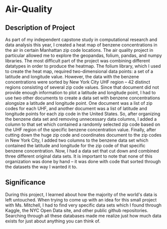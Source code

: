 # Air-Quality

## Description of Project
As part of my independent capstone study in computational research and data analysis this year, I created a heat map of benzene concentrations in the air in certain Manhattan zip code locations. The air quality project in particular allowed me to explore the geopandas, folium, pandas, and numpy libraries. The most difficult part of the project was combining different datatypes in order to produce the heatmap. The folium library, which I used to create the heat map, required two-dimensional data points: a set of a latitude and longitude value. However, the data with the benzene concentrations were sorted by New York City UHF region – 42 distinct regions consisting of several zip code values. Since that document did not provide enough information to plot a latitude and longitude point, I had to use two other documents to create a data set with benzene concentrations alongsize a latitude and longitude point. One document was a list of zip codes for each UHF, and another document was a list of latitude and longitude points for each zip code in the United States. So, after organizing the benzene data set and removing unnecessary data columns, I added a column to that set which contained a randomly selected zip code based on the UHF region of the specific benzene concentration value. Finally, after cutting down the huge zip code and coordinates document to the zip codes in New York City, I added two columns to the benzene data set which contained the latitude and longitude for the zip code of that specific benzene concentration. Now, I had a data set that cut down and combined three different original data sets. It is important to note that none of this organization was done by hand – it was done with code that sorted through the datasets the way I wanted it to. 

## Significance
During this project, I learned about how the majority of the world's data is left untouched. When trying to come up with an idea for this small project with Ms. Mitchell, I had to find very specific data sets which I found through Kaggle, the NYC Open Data site, and other public github repositories. Searching through all these databases made me realize just how much data exists for just about anything you can think of. 
